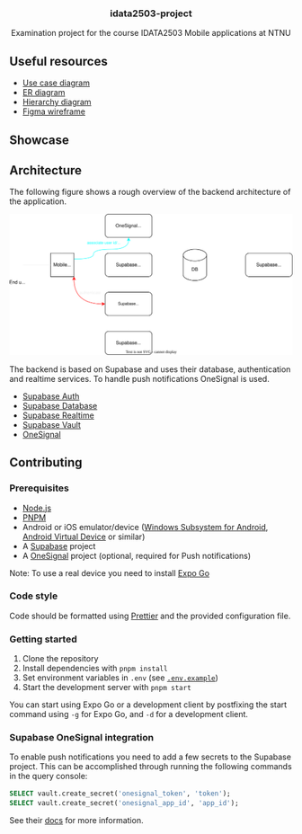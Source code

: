 <h3 align="center">idata2503-project</h3>
<p align="center">Examination project for the course IDATA2503 Mobile applications at NTNU</p>

## Useful resources

- [Use case diagram](docs/diagrams/use-cases.drawio.svg)
- [ER diagram](docs/diagrams/er-diagram.drawio.svg)
- [Hierarchy diagram](docs/diagrams/hierarchy.drawio.svg)
- [Figma wireframe](https://www.figma.com/file/bxtclztaQN2EbRWWXXD8Kh/Wireframe?type=design&node-id=0-1&mode=design)

## Showcase

## Architecture

The following figure shows a rough overview of the backend architecture of the application.

![architecture](docs/diagrams/architecture.drawio.svg)

The backend is based on Supabase and uses their database, authentication and realtime services.
To handle push notifications OneSignal is used.

- [Supabase Auth](https://supabase.io/docs/guides/auth)
- [Supabase Database](https://supabase.com/docs/guides/database)
- [Supabase Realtime](https://supabase.com/docs/guides/realtime)
- [Supabase Vault](https://supabase.com/docs/guides/database/vault)
- [OneSignal](https://documentation.onesignal.com/docs)

## Contributing

### Prerequisites

- [Node.js](https://nodejs.org/)
- [PNPM](https://pnpm.io/)
- Android or iOS emulator/device ([Windows Subsystem for Android][wsa], [Android Virtual Device][avd] or similar)
- A [Supabase](https://supabase.com/) project
- A [OneSignal](https://onesignal.com/) project (optional, required for Push notifications)

Note: To use a real device you need to install [Expo Go](https://expo.dev/client)

[wsa]: https://docs.microsoft.com/en-us/windows/android/wsa/
[avd]: https://developer.android.com/studio/run/managing-avds

### Code style

Code should be formatted using [Prettier](https://prettier.io/) and the provided configuration file.

### Getting started

1. Clone the repository
2. Install dependencies with `pnpm install`
3. Set environment variables in `.env` (see [`.env.example`](.env.example))
4. Start the development server with `pnpm start`

You can start using Expo Go or a development client by postfixing the start command using `-g` for Expo Go, and `-d` for a development client.

### Supabase OneSignal integration

To enable push notifications you need to add a few secrets to the Supabase project.
This can be accomplished through running the following commands in the query console:

```sql
SELECT vault.create_secret('onesignal_token', 'token');
SELECT vault.create_secret('onesignal_app_id', 'app_id');
```

See their [docs](https://supabase.com/docs/guides/database/vault) for more information.
